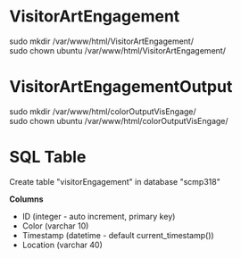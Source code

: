 # VisitorArtEngagement
sudo mkdir /var/www/html/VisitorArtEngagement/  
sudo chown ubuntu /var/www/html/VisitorArtEngagement/ 

# VisitorArtEngagementOutput
sudo mkdir /var/www/html/colorOutputVisEngage/  
sudo chown ubuntu /var/www/html/colorOutputVisEngage/ 

# SQL Table
Create table "visitorEngagement" in database "scmp318"

**Columns**
* ID (integer - auto increment, primary key)
* Color (varchar 10)
* Timestamp (datetime - default current\_timestamp())
* Location (varchar 40)
